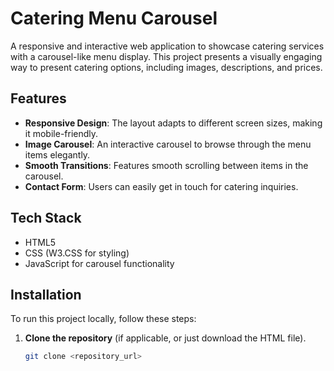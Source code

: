 # Catering Menu Carousel

A responsive and interactive web application to showcase catering services with a carousel-like menu display. This project presents a visually engaging way to present catering options, including images, descriptions, and prices.

## Features

- **Responsive Design**: The layout adapts to different screen sizes, making it mobile-friendly.
- **Image Carousel**: An interactive carousel to browse through the menu items elegantly.
- **Smooth Transitions**: Features smooth scrolling between items in the carousel.
- **Contact Form**: Users can easily get in touch for catering inquiries.

## Tech Stack

- HTML5
- CSS (W3.CSS for styling)
- JavaScript for carousel functionality

## Installation

To run this project locally, follow these steps:

1. **Clone the repository** (if applicable, or just download the HTML file).
   ```bash
   git clone <repository_url>
